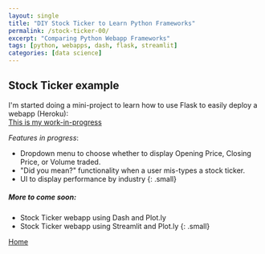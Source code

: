 ```yaml
---
layout: single
title: "DIY Stock Ticker to Learn Python Frameworks"
permalink: /stock-ticker-00/
excerpt: "Comparing Python Webapp Frameworks"
tags: [python, webapps, dash, flask, streamlit]
categories: [data science]
---
```

## Stock Ticker example

I'm started doing a mini-project to learn how to use Flask to easily deploy a webapp (Heroku):  
[This is my work-in-progress](http://stocks.barbhs.com)

_Features in progress_:
- Dropdown menu to choose whether to display Opening Price, Closing Price, or Volume traded.
- "Did you mean?" functionality when a user mis-types a stock ticker.
- UI to display performance by industry
{: .small}

##### More to come soon:
- Stock Ticker webapp using Dash and Plot.ly
- Stock Ticker webapp using Streamlit and Plot.ly
{: .small}

[Home](/)
